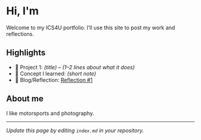 # Hi, I'm <Yusuf>
Welcome to my ICS4U portfolio. I’ll use this site to post my work and reflections.

## Highlights
- 🔧 Project 1: *(title)* – *(1–2 lines about what it does)*
- 🧠 Concept I learned: *(short note)*
- 📝 Blog/Reflection: [Reflection #1](./posts/first_reflection.md)

## About me
I like motorsports and photography.

---
*Update this page by editing `index.md` in your repository.*
